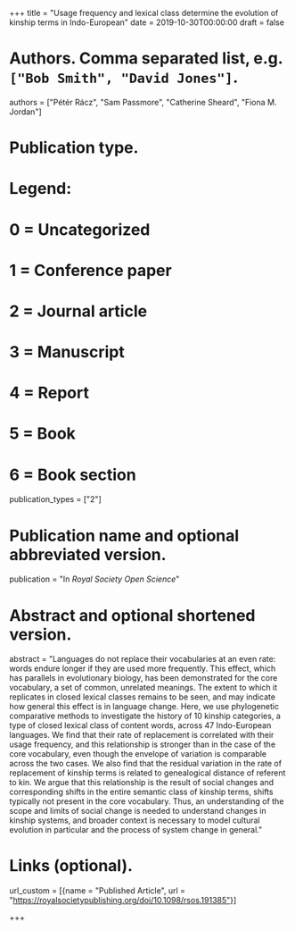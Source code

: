 +++
title = "Usage frequency and lexical class determine the evolution of kinship terms in Indo-European"
date = 2019-10-30T00:00:00
draft = false

# Authors. Comma separated list, e.g. `["Bob Smith", "David Jones"]`.
authors = ["Pétér Rácz", "Sam Passmore", "Catherine Sheard", "Fiona M. Jordan"]

# Publication type.
# Legend:
# 0 = Uncategorized
# 1 = Conference paper
# 2 = Journal article
# 3 = Manuscript
# 4 = Report
# 5 = Book
# 6 = Book section
publication_types = ["2"]

# Publication name and optional abbreviated version.
publication = "In *Royal Society Open Science*"


# Abstract and optional shortened version.
abstract = "Languages do not replace their vocabularies at an even rate: words endure longer if they are used more frequently. This effect, which has parallels in evolutionary biology, has been demonstrated for the core vocabulary, a set of common, unrelated meanings. The extent to which it replicates in closed lexical classes remains to be seen, and may indicate how general this effect is in language change. Here, we use phylogenetic comparative methods to investigate the history of 10 kinship categories, a type of closed lexical class of content words, across 47 Indo-European languages. We find that their rate of replacement is correlated with their usage frequency, and this relationship is stronger than in the case of the core vocabulary, even though the envelope of variation is comparable across the two cases. We also find that the residual variation in the rate of replacement of kinship terms is related to genealogical distance of referent to kin. We argue that this relationship is the result of social changes and corresponding shifts in the entire semantic class of kinship terms, shifts typically not present in the core vocabulary. Thus, an understanding of the scope and limits of social change is needed to understand changes in kinship systems, and broader context is necessary to model cultural evolution in particular and the process of system change in general."

# Links (optional).
url_custom = [{name = "Published Article", url = "https://royalsocietypublishing.org/doi/10.1098/rsos.191385"}]

+++